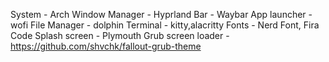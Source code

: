 System - Arch
Window Manager - Hyprland
Bar - Waybar
App launcher - wofi
File Manager - dolphin
Terminal - kitty,alacritty
Fonts - Nerd Font, Fira Code
Splash screen - Plymouth
Grub screen loader - https://github.com/shvchk/fallout-grub-theme